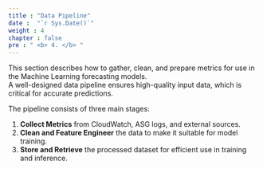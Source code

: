 ```yaml
---
title : "Data Pipeline"
date :  "`r Sys.Date()`" 
weight : 4
chapter : false
pre : " <b> 4. </b> "
---
```


This section describes how to gather, clean, and prepare metrics for use in the Machine Learning forecasting models.  
A well-designed data pipeline ensures high-quality input data, which is critical for accurate predictions.

The pipeline consists of three main stages:
1. **Collect Metrics** from CloudWatch, ASG logs, and external sources.
2. **Clean and Feature Engineer** the data to make it suitable for model training.
3. **Store and Retrieve** the processed dataset for efficient use in training and inference.
